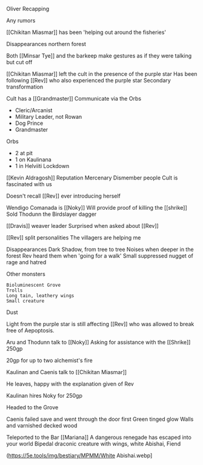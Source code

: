 Oliver Recapping

Any rumors

[[Chikitan Miasmar]] has been 'helping out around the fisheries'

Disappearances northern forest

Both [[Minsar Tye]] and the barkeep make gestures as if they were talking but cut off


[[Chikitan Miasmar]] left the cult in the presence of the purple star
Has been following [[Rev]] who also experienced the purple star
Secondary transformation

Cult has a [[Grandmaster]]
Communicate via the Orbs
- Cleric/Arcanist
- Military Leader, not Rowan
- Dog Prince
- Grandmaster

Orbs
- 2 at pit
- 1 on Kaulinana
- 1 in Helviiti Lockdown

[[Kevin Aldragosh]]
	Reputation
	Mercenary
	Dismember people
Cult is fascinated with us

Doesn't recall [[Rev]] ever introducing herself

Wendigo Comanada is [[Noky]]
Will provide proof of killing the [[shrike]]
Sold Thodunn the Birdslayer dagger

[[Dravis]] weaver leader
Surprised when asked about [[Rev]]

[[Rev]] split personalities
The villagers are helping me


Disappearances
	Dark Shadow, from tree to tree
	Noises when deeper in the forest
	Rev heard them when 'going for a walk'
	Small suppressed nugget of rage and hatred
	
Other monsters

	Bioluminescent Grove
	Trolls
	Long tain, leathery wings
	Small creature

Dust

Light from the purple star is still affecting [[Rev]] who was allowed to break free of Aepoptosis.


Aru and Thodunn talk to [[Noky]]
Asking for assistance with the [[Shrike]]
250gp

20gp for up to two alchemist's fire


Kaulinan and Caenis talk to [[Chikitan Miasmar]]

He leaves, happy with the explanation given of Rev

Kaulinan hires Noky for 250gp



Headed to the Grove

Caenis failed save and went through the door first
Green tinged glow
Walls and varnished decked wood

Teleported to the Bar [[Mariana]]
A dangerous renegade has escaped into your world
Bipedal draconic creature with wings, white
Abishai, Fiend

(https://5e.tools/img/bestiary/MPMM/White Abishai.webp]








